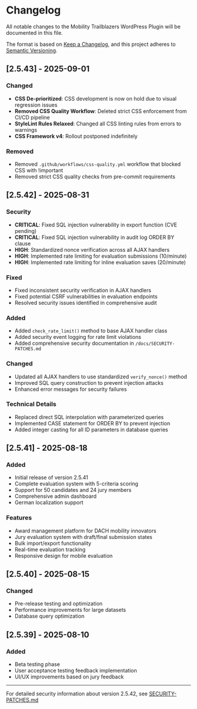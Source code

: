 # Changelog

All notable changes to the Mobility Trailblazers WordPress Plugin will be documented in this file.

The format is based on [Keep a Changelog](https://keepachangelog.com/en/1.0.0/),
and this project adheres to [Semantic Versioning](https://semver.org/spec/v2.0.0.html).

## [2.5.43] - 2025-09-01

### Changed
- **CSS De-prioritized**: CSS development is now on hold due to visual regression issues
- **Removed CSS Quality Workflow**: Deleted strict CSS enforcement from CI/CD pipeline
- **StyleLint Rules Relaxed**: Changed all CSS linting rules from errors to warnings
- **CSS Framework v4**: Rollout postponed indefinitely

### Removed
- Removed `.github/workflows/css-quality.yml` workflow that blocked CSS with !important
- Removed strict CSS quality checks from pre-commit requirements

## [2.5.42] - 2025-08-31

### Security
- **CRITICAL**: Fixed SQL injection vulnerability in export function (CVE pending)
- **CRITICAL**: Fixed SQL injection vulnerability in audit log ORDER BY clause
- **HIGH**: Standardized nonce verification across all AJAX handlers
- **HIGH**: Implemented rate limiting for evaluation submissions (10/minute)
- **HIGH**: Implemented rate limiting for inline evaluation saves (20/minute)

### Fixed
- Fixed inconsistent security verification in AJAX handlers
- Fixed potential CSRF vulnerabilities in evaluation endpoints
- Resolved security issues identified in comprehensive audit

### Added
- Added `check_rate_limit()` method to base AJAX handler class
- Added security event logging for rate limit violations
- Added comprehensive security documentation in `/docs/SECURITY-PATCHES.md`

### Changed
- Updated all AJAX handlers to use standardized `verify_nonce()` method
- Improved SQL query construction to prevent injection attacks
- Enhanced error messages for security failures

### Technical Details
- Replaced direct SQL interpolation with parameterized queries
- Implemented CASE statement for ORDER BY to prevent injection
- Added integer casting for all ID parameters in database queries

## [2.5.41] - 2025-08-18

### Added
- Initial release of version 2.5.41
- Complete evaluation system with 5-criteria scoring
- Support for 50 candidates and 24 jury members
- Comprehensive admin dashboard
- German localization support

### Features
- Award management platform for DACH mobility innovators
- Jury evaluation system with draft/final submission states
- Bulk import/export functionality
- Real-time evaluation tracking
- Responsive design for mobile evaluation

## [2.5.40] - 2025-08-15

### Changed
- Pre-release testing and optimization
- Performance improvements for large datasets
- Database query optimization

## [2.5.39] - 2025-08-10

### Added
- Beta testing phase
- User acceptance testing feedback implementation
- UI/UX improvements based on jury feedback

---

For detailed security information about version 2.5.42, see [SECURITY-PATCHES.md](docs/SECURITY-PATCHES.md)